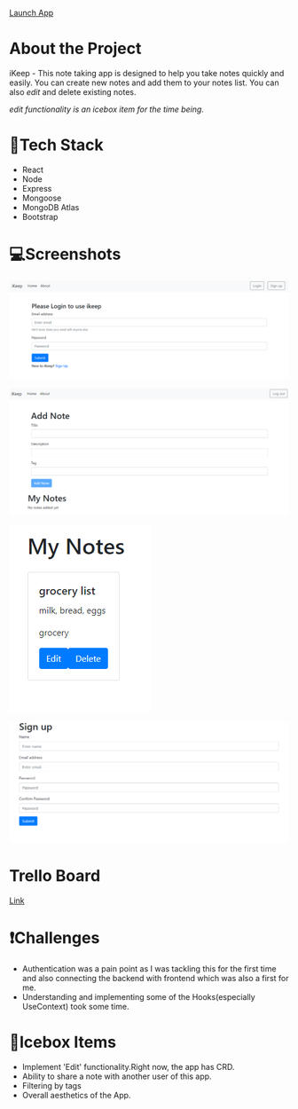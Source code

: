 [Launch App]()

# About the Project
iKeep - This note taking app is designed to help you take notes quickly and easily. You can create new notes and add them to your notes list. You can also *edit* and delete existing notes.<br>

*edit functionality is an icebox item for the time being.*

# 🔧Tech Stack
* React
* Node
* Express
* Mongoose
* MongoDB Atlas
* Bootstrap

# 💻Screenshots
![Home Page](/screenshots/Screenshot%202022-06-04%20115834.png)

![Add notes](/screenshots/Screenshot%202022-06-04%20115948.png)

![Note example](/screenshots/Screenshot%202022-06-04%20120042.png)

![Sign up Page](/screenshots/Screenshot%202022-06-04%20120101.png)

# Trello Board
[Link](https://trello.com/invite/b/hmVlBNUh/7c810cc2b6e0214c48908f8eeccd0b72/unit-4-project-ikeep)

# ❗Challenges
* Authentication was a pain point as I was tackling this for the first time and also connecting the backend with frontend which was also a first for me.
* Understanding and implementing some of the Hooks(especially UseContext) took some time.

# 🍧Icebox Items
* Implement 'Edit' functionality.Right now, the app has CRD.
* Ability to share a note with another user of this app.
* Filtering by tags
* Overall aesthetics of the App.



